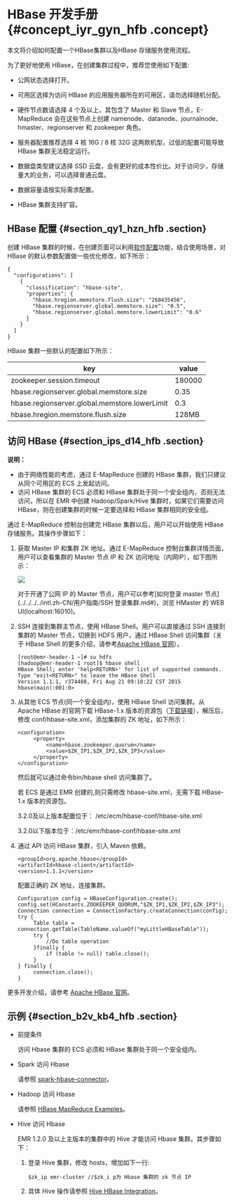 # HBase 开发手册 {#concept_iyr_gyn_hfb .concept}

本文将介绍如何配置一个HBase集群以及HBase 存储服务使用流程。

为了更好地使用 HBase，在创建集群过程中，推荐您使用如下配置:

-   公网状态选择打开。

-   可用区选择为访问 HBase 的应用服务器所在的可用区，请勿选择随机分配。

-   硬件节点数请选择 4 个及以上，其包含了 Master 和 Slave 节点，E-MapReduce 会在这些节点上创建 namenode、datanode、journalnode、hmaster、regionserver 和 zookeeper 角色。

-   服务器配置推荐选择 4 核 16G / 8 核 32G 这两款机型，过低的配置可能导致 HBase 集群无法稳定运行。

-   数据盘类型建议选择 SSD 云盘，会有更好的成本性价比。对于访问少，存储量大的业务，可以选择普通云盘。

-   数据容量请按实际需求配置。

-   HBase 集群支持扩容。


## HBase 配置 {#section_qy1_hzn_hfb .section}

创建 HBase 集群的时候，在创建页面可以利用[软件配置](../../../../intl.zh-CN/用户指南/软件配置.md#)功能，结合使用场景，对 HBase 的默认参数配置做一些优化修改，如下所示：

```
{
  "configurations": [
    {
      "classification": "hbase-site",
      "properties": {
        "hbase.hregion.memstore.flush.size": "268435456",
        "hbase.regionserver.global.memstore.size": "0.5",
        "hbase.regionserver.global.memstore.lowerLimit": "0.6"
      }
    }
  ]
}
```

HBase 集群一些默认的配置如下所示：

|key|value|
|---|-----|
|zookeeper.session.timeout|180000|
|hbase.regionserver.global.memstore.size|0.35|
|hbase.regionserver.global.memstore.lowerLimit|0.3|
|hbase.hregion.memstore.flush.size|128MB|

## 访问 HBase {#section_ips_d14_hfb .section}

**说明：** 

-   由于网络性能的考虑，通过 E-MapReduce 创建的 HBase 集群，我们只建议从同个可用区的 ECS 上发起访问。
-   访问 HBase 集群的 ECS 必须和 HBase 集群处于同一个安全组内，否则无法访问，所以在 EMR 中创建 Hadoop/Spark/Hive 集群时，如果它们需要访问 HBase，则在创建集群的时候一定要选择和 HBase 集群相同的安全组。

通过 E-MapReduce 控制台创建完 HBase 集群以后，用户可以开始使用 HBase 存储服务。其操作步骤如下：

1.  获取 Master IP 和集群 ZK 地址。通过 E-MapReduce 控制台集群详情页面，用户可以查看集群的 Master 节点 IP 和 ZK 访问地址（内网IP），如下图所示：

    ![](http://static-aliyun-doc.oss-cn-hangzhou.aliyuncs.com/assets/img/17990/154286667713234_zh-CN.png)

    对于开通了公网 IP 的 Master 节点，用户可以参考[如何登录 master 节点](../../../../intl.zh-CN/用户指南/SSH 登录集群.md#)，浏览 HMaster 的 WEB UI\(localhost:16010\)。

2.  SSH 连接到集群主节点，使用 HBase Shell。用户可以直接通过 SSH 连接到集群的 Master 节点，切换到 HDFS 用户，通过 HBase Shell 访问集群（关于 HBase Shell 的更多介绍，请参考[Apache HBase 官网](http://hbase.apache.org/book.html?spm=a2c4g.11186623.2.17.1877a3baxItNfG#shell)）。

    ```
    [root@emr-header-1 ~]# su hdfs
    [hadoop@emr-header-1 root]$ hbase shell
    HBase Shell; enter 'help<RETURN>' for list of supported commands.
    Type "exit<RETURN>" to leave the HBase Shell
    Version 1.1.1, r374488, Fri Aug 21 09:18:22 CST 2015
    hbase(main):001:0>
    ```

3.  从其他 ECS 节点\(同一个安全组内\)，使用 HBase Shell 访问集群。从 Apache HBase 的官网下载 HBase-1.x 版本的资源包（[下载链接](http://www.apache.org/dyn/closer.cgi/hbase/?spm=a2c4g.11186623.2.18.1877a3baxItNfG)），解压后，修改 conf/hbase-site.xml，添加集群的 ZK 地址，如下所示：

    ```
    <configuration>
         <property>
             <name>hbase.zookeeper.quorum</name>
             <value>$ZK_IP1,$ZK_IP2,$ZK_IP3</value>
         </property>
    </configuration>
    ```

    然后就可以通过命令bin/hbase shell 访问集群了。

    若 ECS 是通过 EMR 创建的,则只需修改 hbase-site.xml，无需下载 HBase-1.x 版本的资源包。

    3.2.0及以上版本配置位于： /etc/ecm/hbase-conf/hbase-site.xml

    3.2.0以下版本位于：/etc/emr/hbase-conf/hbase-site.xml

4.  通过 API 访问 HBase 集群，引入 Maven 依赖。

    ```
    <groupId>org.apache.hbase</groupId>
    <artifactId>hbase-client</artifactId>
    <version>1.1.1</version>
    ```

    配置正确的 ZK 地址，连接集群。

    ```
    Configuration config = HBaseConfiguration.create();
    config.set(HConstants.ZOOKEEPER_QUORUM,"$ZK_IP1,$ZK_IP2,$ZK_IP3");
    Connection connection = ConnectionFactory.createConnection(config);
    try {
         Table table = connection.getTable(TableName.valueOf("myLittleHBaseTable"));
         try {
             //Do table operation
         }finally {
             if (table != null) table.close();
         }
    } finally {
         connection.close();
    }
    ```


更多开发介绍，请参考 [Apache HBase 官网](http://hbase.apache.org/book.html?spm=a2c4g.11186623.2.19.1877a3baxItNfG#architecture.client)。

## 示例 {#section_b2v_kb4_hfb .section}

-   前提条件

    访问 Hbase 集群的 ECS 必须和 HBase 集群处于同一个安全组内。

-   Spark 访问 Hbase

    请参照 [spark-hbase-connector](https://github.com/nerdammer/spark-hbase-connector)。

-   Hadoop 访问 Hbase

    请参照 [HBase MapReduce Examples](http://hbase.apache.org/0.94/book/mapreduce.example.html#mapreduce.example.read)。

-   Hive 访问 Hbase

    EMR 1.2.0 及以上主版本的集群中的 Hive 才能访问 Hbase 集群。其步骤如下：

    1.  登录 Hive 集群，修改 hosts，增加如下一行:

        ```
        $zk_ip emr-cluster //$zk_i p为 Hbase 集群的 zk 节点 IP
        ```

    2.  具体 Hive 操作请参照 [Hive HBase Integration](https://cwiki.apache.org/confluence/display/Hive/HBaseIntegration)。


